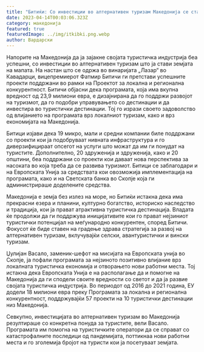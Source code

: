 ```yaml
---
title: "Битиќи: Со инвестиции во алтернативен туризам Македонија се става на мапата"
date: 2023-04-14T00:03:06.323Z
category: македонија
featured: true
featuredImage: ../img/itkibki.png.webp
author: Вардарски
---
```


Напорите на Македонија да ја зајакне својата туристичка индустрија беа успешни, со инвестиции во алтернативен туризам што ја стави земјата на мапата. На настан што се одржа во винаријата „Лазар“ во Кавадарци, вицепремиерот Фатмир Битичи ги претстави успешните проекти поддржани во рамки на Проектот за локална и регионална конкурентност. Битичи објасни дека програмата, која има вкупна вредност од 23,9 милиони евра, е дизајнирана да го поддржи развојот на туризмот, да го подобри управувањето со дестинации и да инвестира во туристички дестинации. Тој го изрази своето задоволство од влијанието на програмата врз локалниот туризам, како и врз економијата на Македонија.

Битици изјави дека 19 микро, мали и средни компании биле поддржани со проекти кои ја подобруваат нивната инфраструктура и го диверзифицираат опсегот на услуги што можат да им ги понудат на туристите. Дополнително, 20 здруженија и здруженија, како и 20 општини, беа поддржани со проекти кои даваат нова перспектива за насоката во која треба да се развива туризмот. Битици се заблагодари и на Европската Унија за средствата кои овозможија имплементација на програмата, како и на Светската банка во Скопје која ги администрираше доделените средства.

Македонија е земја без излез на море, но Битиќи истакна дека има прекрасни езера и планини, културно богатство, историско наследство и традиција, кои ја прават атрактивна туристичка дестинација. Владата ќе продолжи да ги поддржува иницијативите кои го прават нејзиниот туристички потенцијал на меѓународно конкурентен, според Битичи. Фокусот ќе биде ставен на градење здрава стратегија за развој на алтернативен туризам, вклучувајќи селски, авантуристички и вински туризам.

Џулијан Васало, заменик-шефот на мисијата на Европската унија во Скопје, ја пофали програмата за нејзиното позитивно влијание врз локалната туристичка економија и отворањето нови работни места. Тој истакна дека Европската Унија е на располагање да и помогне на Македонија да ги сподели своите вредности со светот и да ја развие својата туристичка индустрија. Во периодот од 2016 до 2021 година, ЕУ додели 18 милиони евра преку Програмата за локална и регионална конкурентност, поддржувајќи 57 проекти на 10 туристички дестинации низ Македонија.

Севкупно, инвестицијата во алтернативен туризам во Македонија резултираше со конкретна понуда за туристите, вели Васало. Програмата им помогна на туристичките оператори да се справат со катастрофалните последици од пандемијата, поттикнаа нови работни места и го зголемија бројот на туристи кои ја посетуваат земјата.
